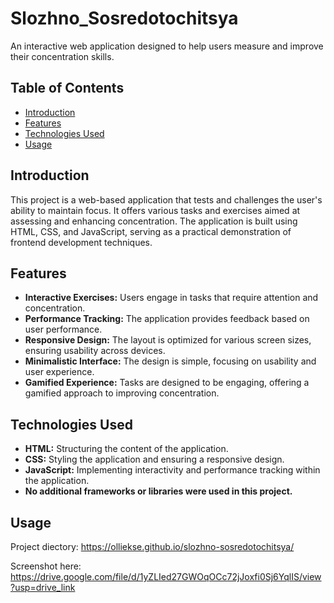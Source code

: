 # Slozhno_Sosredotochitsya

An interactive web application designed to help users measure and improve their concentration skills.

## Table of Contents

- [Introduction](#introduction)
- [Features](#features)
- [Technologies Used](#technologies-used)
- [Usage](#usage)

## Introduction

This project is a web-based application that tests and challenges the user's ability to maintain focus. It offers various tasks and exercises aimed at assessing and enhancing concentration. The application is built using HTML, CSS, and JavaScript, serving as a practical demonstration of frontend development techniques.

## Features

- **Interactive Exercises:** Users engage in tasks that require attention and concentration.
- **Performance Tracking:** The application provides feedback based on user performance.
- **Responsive Design:** The layout is optimized for various screen sizes, ensuring usability across devices.
- **Minimalistic Interface:** The design is simple, focusing on usability and user experience.
- **Gamified Experience:** Tasks are designed to be engaging, offering a gamified approach to improving concentration.

## Technologies Used

- **HTML:** Structuring the content of the application.
- **CSS:** Styling the application and ensuring a responsive design.
- **JavaScript:** Implementing interactivity and performance tracking within the application.
- **No additional frameworks or libraries were used in this project.**

## Usage


Project diectory: https://olliekse.github.io/slozhno-sosredotochitsya/

Screenshot here: https://drive.google.com/file/d/1yZLIed27GWOqOCc72jJoxfi0Sj6YqlIS/view?usp=drive_link
